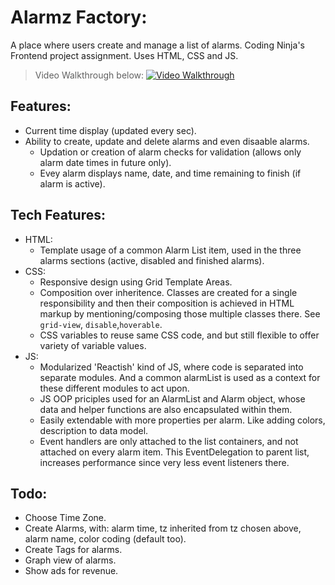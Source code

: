 # Alarmz Factory:

A place where users create and manage a list of alarms. Coding Ninja's Frontend project assignment. Uses HTML, CSS and JS.

> Video Walkthrough below:
> [![Video Walkthrough](https://img.youtube.com/vi/UFlUNc_c8JI/maxresdefault.jpg)](https://youtu.be/UFlUNc_c8JI)

## Features:

-   Current time display (updated every sec).
-   Ability to create, update and delete alarms and even disaable alarms.
    -   Updation or creation of alarm checks for validation (allows only alarm date times in future only).
    -   Evey alarm displays name, date, and time remaining to finish (if alarm is active).

## Tech Features:

-   HTML:
    -   Template usage of a common Alarm List item, used in the three alarms sections (active, disabled and finished alarms).
-   CSS:
    -   Responsive design using Grid Template Areas.
    -   Composition over inheritence. Classes are created for a single responsibility and then their composition is achieved in HTML markup by mentioning/composing those multiple classes there. See `grid-view`, `disable`,`hoverable`.
    -   CSS variables to reuse same CSS code, and but still flexible to offer variety of variable values.
-   JS:
    -   Modularized 'Reactish' kind of JS, where code is separated into separate modules. And a common alarmList is used as a context for these different modules to act upon.
    -   JS OOP priciples used for an AlarmList and Alarm object, whose data and helper functions are also encapsulated within them.
    -   Easily extendable with more properties per alarm. Like adding colors, description to data model.
    -   Event handlers are only attached to the list containers, and not attached on every alarm item. This EventDelegation to parent list, increases performance since very less event listeners there.

## Todo:

-   Choose Time Zone.
-   Create Alarms, with: alarm time, tz inherited from tz chosen above, alarm name, color coding (default too).
-   Create Tags for alarms.
-   Graph view of alarms.
-   Show ads for revenue.
